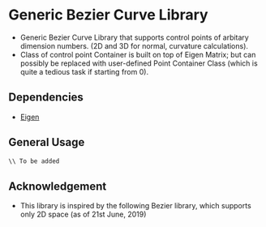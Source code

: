 # Generic Bezier Curve Library #
- Generic Bezier Curve Library that supports control points of arbitary dimension numbers. (2D and 3D for normal, curvature calculations).
- Class of control point Container is built on top of Eigen Matrix; but can possibly be replaced with user-defined Point Container Class (which is quite a tedious task if starting from 0).

## Dependencies ##
- [Eigen](http://eigen.tuxfamily.org)

## General Usage ##
```cpp
\\ To be added
```

## Acknowledgement ##
- This library is inspired by the following Bezier library, which supports only 2D space (as of 21st June, 2019)
